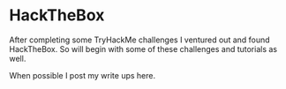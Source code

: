 # HackTheBox

After completing some TryHackMe challenges I ventured out and found HackTheBox.
So will begin with some of these challenges and tutorials as well.

When possible I post my write ups here.
